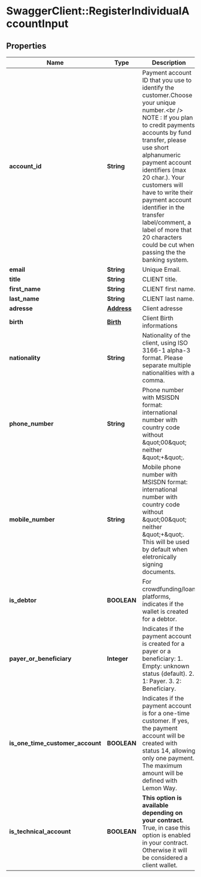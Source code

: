 # SwaggerClient::RegisterIndividualAccountInput

## Properties
Name | Type | Description | Notes
------------ | ------------- | ------------- | -------------
**account_id** | **String** | Payment account ID that you use to identify the customer.Choose your unique number.&lt;br /&gt;  NOTE : If you plan to credit payments accounts  by fund transfer, please use short alphanumeric payment account identifiers (max 20 char.).   Your customers will have to write their payment account identifier in the transfer label/comment, a label of more that 20 characters could be cut when passing the the banking system. | 
**email** | **String** | Unique Email. | 
**title** | **String** | CLIENT title. | [optional] 
**first_name** | **String** | CLIENT first name. | 
**last_name** | **String** | CLIENT last name. | 
**adresse** | [**Address**](Address.md) | Client adresse | [optional] 
**birth** | [**Birth**](Birth.md) | Client Birth informations | [optional] 
**nationality** | **String** | Nationality of the client, using ISO 3166-1 alpha-3 format.  Please separate multiple nationalities with a comma. | 
**phone_number** | **String** | Phone number with MSISDN format: international number with country code without \&quot;00\&quot; neither \&quot;+\&quot;. | [optional] 
**mobile_number** | **String** | Mobile phone number with MSISDN format: international number with country code without \&quot;00\&quot; neither \&quot;+\&quot;.   This will be used by default when eletronically signing documents. | [optional] 
**is_debtor** | **BOOLEAN** | For crowdfunding/loan platforms, indicates if the wallet is created for a debtor. | [optional] 
**payer_or_beneficiary** | **Integer** | Indicates if the payment account is created for a payer or a beneficiary:  1. Empty: unknown status (default).  2. 1: Payer.  3. 2: Beneficiary. | 
**is_one_time_customer_account** | **BOOLEAN** | Indicates if the payment account is for a one-time customer.   If yes, the payment account will be created with status 14, allowing only one payment.   The maximum amount will be defined with Lemon Way. | [optional] 
**is_technical_account** | **BOOLEAN** | **This option is available depending on your contract.**  True, in case this option is enabled in your contract.  Otherwise it will be considered a client wallet. | [optional] 


